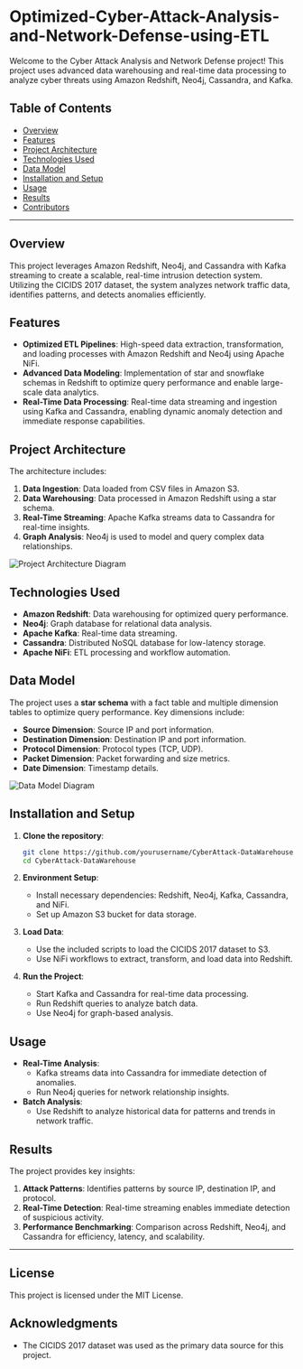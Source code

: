# Optimized-Cyber-Attack-Analysis-and-Network-Defense-using-ETL

Welcome to the Cyber Attack Analysis and Network Defense project! This project uses advanced data warehousing and real-time data processing to analyze cyber threats using Amazon Redshift, Neo4j, Cassandra, and Kafka.

## **Table of Contents**
- [Overview](#overview)
- [Features](#features)
- [Project Architecture](#project-architecture)
- [Technologies Used](#technologies-used)
- [Data Model](#data-model)
- [Installation and Setup](#installation-and-setup)
- [Usage](#usage)
- [Results](#results)
- [Contributors](#contributors)

---

## **Overview**

This project leverages Amazon Redshift, Neo4j, and Cassandra with Kafka streaming to create a scalable, real-time intrusion detection system. Utilizing the CICIDS 2017 dataset, the system analyzes network traffic data, identifies patterns, and detects anomalies efficiently.

## **Features**
- **Optimized ETL Pipelines**: High-speed data extraction, transformation, and loading processes with Amazon Redshift and Neo4j using Apache NiFi.
- **Advanced Data Modeling**: Implementation of star and snowflake schemas in Redshift to optimize query performance and enable large-scale data analytics.
- **Real-Time Data Processing**: Real-time data streaming and ingestion using Kafka and Cassandra, enabling dynamic anomaly detection and immediate response capabilities.

## **Project Architecture**
The architecture includes:
1. **Data Ingestion**: Data loaded from CSV files in Amazon S3.
2. **Data Warehousing**: Data processed in Amazon Redshift using a star schema.
3. **Real-Time Streaming**: Apache Kafka streams data to Cassandra for real-time insights.
4. **Graph Analysis**: Neo4j is used to model and query complex data relationships.

![Project Architecture Diagram](path/to/architecture_diagram.png)

## **Technologies Used**
- **Amazon Redshift**: Data warehousing for optimized query performance.
- **Neo4j**: Graph database for relational data analysis.
- **Apache Kafka**: Real-time data streaming.
- **Cassandra**: Distributed NoSQL database for low-latency storage.
- **Apache NiFi**: ETL processing and workflow automation.

## **Data Model**
The project uses a **star schema** with a fact table and multiple dimension tables to optimize query performance. Key dimensions include:
- **Source Dimension**: Source IP and port information.
- **Destination Dimension**: Destination IP and port information.
- **Protocol Dimension**: Protocol types (TCP, UDP).
- **Packet Dimension**: Packet forwarding and size metrics.
- **Date Dimension**: Timestamp details.

![Data Model Diagram](path/to/data_model_diagram.png)

## **Installation and Setup**

1. **Clone the repository**:
   ```bash
   git clone https://github.com/yourusername/CyberAttack-DataWarehouse.git
   cd CyberAttack-DataWarehouse
   ```

2. **Environment Setup**:
   - Install necessary dependencies: Redshift, Neo4j, Kafka, Cassandra, and NiFi.
   - Set up Amazon S3 bucket for data storage.

3. **Load Data**:
   - Use the included scripts to load the CICIDS 2017 dataset to S3.
   - Use NiFi workflows to extract, transform, and load data into Redshift.

4. **Run the Project**:
   - Start Kafka and Cassandra for real-time data processing.
   - Run Redshift queries to analyze batch data.
   - Use Neo4j for graph-based analysis.

## **Usage**

- **Real-Time Analysis**:
   - Kafka streams data into Cassandra for immediate detection of anomalies.
   - Run Neo4j queries for network relationship insights.
- **Batch Analysis**:
   - Use Redshift to analyze historical data for patterns and trends in network traffic.

## **Results**
The project provides key insights:
1. **Attack Patterns**: Identifies patterns by source IP, destination IP, and protocol.
2. **Real-Time Detection**: Real-time streaming enables immediate detection of suspicious activity.
3. **Performance Benchmarking**: Comparison across Redshift, Neo4j, and Cassandra for efficiency, latency, and scalability.

---

## **License**
This project is licensed under the MIT License.

## **Acknowledgments**
- The CICIDS 2017 dataset was used as the primary data source for this project.
